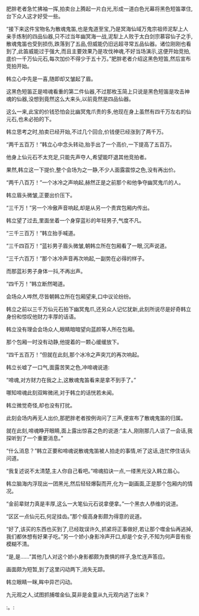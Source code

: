 
肥胖老者急忙拂袖一挥,拍卖台上腾起一片白光,形成一道白色光幕将黑色短笛罩住,台下众人这才好受一些。

“接下来这件宝物名为散魂鬼笛,也是鬼道至宝,乃是冥海仙域万鬼宗祖师泥犁上人亲手炼制的四品仙器,只不过当年幽冥海一战,泥犁上人败于太白剑宗慕容仙子之手,散魂鬼笛也受到损伤,跌落到了五品,但威能仍旧远超寻常五品仙器。诸位刚刚也看到了,此笛威能过于强大,而且主要效果乃是攻伐神魂,不好当场演示,这便开始竞拍,底价一千万仙元石,每次加价不得少于五十万。”肥胖老者介绍这黑色短笛,然后宣布竞拍开始。

韩立心中先是一喜,随即却又皱起了眉。

这黑色短笛正是啼魂看重的第二件仙器,不过那枚玉简上只说是黑色短笛是攻击神魂的仙器,没想到竟然这么大来头,以前竟然是四品仙器。

这么一来,此宝的价钱恐怕会比幽冥鬼爪贵的多,他现在身上虽然有四千万左右的仙元石,也未必拍的下。

韩立思考之时,拍卖已经开始,不过几个回合,价钱便已经涨到了两千万。

“两千五百万！”韩立心中念头转动,抬手出了一个高价,一下提高了五百万。

他身上仙元石不太充足,只能先声夺人,希望能吓退其他竞拍者。

果然,韩立这一下提价,整个会场为之一静,不少人面露震惊之色,没有再出价。

“两千八百万！”一个冰冷之声响起,赫然正是之前那个和他争夺幽冥鬼爪的人。

韩立眉头微皱,正要出价压下。

“三千万！”另一个冷傲声音响起,却是从另一个贵宾包厢内传出。

韩立望了过去,里面坐着一个身穿蓝衫的年轻男子,气度不凡。

“三千三百万！”韩立抬手喊道。

“三千四百万！”蓝衫男子眉头微皱,朝韩立所在包厢看了一眼,沉声说道。

“三千六百万！”那个冰冷声音再次响起,一副势在必得的样子。

而那蓝衫男子身体一抖,不再出声。

“四千万！”韩立断然喝道。

会场众人哗然,尽皆朝韩立所在包厢望来,口中议论纷纷。

韩立之前以三千万仙元石拍下幽冥鬼爪,还另众人记忆犹新,此刻所说尽是好奇韩立身份和惊叹他财力丰厚的话语。

韩立没有理会会场众人,眼睛暗暗望向蓝颜等人所在包厢。

那个包厢一时没有动静,他提着的一颗心缓缓放下。

“四千五百万！”但就在此刻,那个冰冷之声突兀的再次响起。

韩立长嘘了一口气,面露苦笑之色,冲啼魂说道:

“啼魂,对方财力在我之上,这散魂鬼笛看来是拿不到手了。”

哪知啼魂此刻双眸微闭,对于韩立的话恍若未闻。

韩立微觉奇怪,却也没有打扰。

此刻会场内再无人出价,那肥胖老者按例询问了三声,便宣布了散魂鬼笛的归属。

就在此刻,啼魂睁开眼睛,面上露出惊喜之色的说道:“主人,刚刚那几人谈了一会话,我探听到了一个重要消息。”

“什么消息？”韩立正要和啼魂说散魂鬼笛被人拍走的事情,听了这话,连忙停住话头问道。

“我复述说不太清楚,主人你自己看吧。”啼魂掐诀一点,一缕黑光没入韩立眉心。

韩立脑海内浮现出一团黑光,然后轻轻爆裂而开,化为一副画面,正是那个包厢内的情况。

“金前辈财力真是丰厚,这么一大笔仙元石说拿便拿。”一个黑衣人恭维的说道。

“区区一点仙元石,何足挂齿。”那个瘦高身影颇为得意的说道。

“好了,该买的东西也买到了,已经耽误许久,抓紧将正事做好,若让那个噬金仙再逃掉,我们都休想有好果子吃。”另一个娇小身影冷声开口,却是个女子,不知为何声音有些模糊不清。

“是,是……”其他几人对这个娇小身影都颇为畏惧的样子,急忙连声答应。

画面颇为短暂,到了这里闪动两下,消失无踪。

韩立眼睛一眯,眸中异芒闪动。

九元观之人,试图抓捕噬金仙,莫非是金童从九元观内逃了出来？

:。: